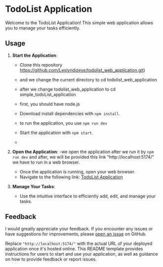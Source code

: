 # TodoList Application

Welcome to the TodoList Application! This simple web application allows you to manage your tasks efficiently.

## Usage

1. **Start the Application**: 
   - Clone this repository https://github.com/Leslyndizeye/todolist_web_application.git)
   - and we change the current directory to cd todolist_web_application
   - after we change todolist_web_application to cd simple_todoList_application
   - first, you should have node.js
   
   - Download install dependencies with `npm install`.
   - to run the application, you use `npm run dev`
   - Start the application with `npm start`.
   - 
   
2. **Open the Application**:
   -we open the application after we run it by `npm run dev` and after, we will be provided this link
   "http://localhost:5174/" we have to run in a web browser.
   -   Once the application is running, open your web browser.
   - Navigate to the following link: [TodoList Application](http://localhost:5174/)
   
4. **Manage Your Tasks**:
   - Use the intuitive interface to efficiently add, edit, and manage your tasks.
   
## Feedback
I would greatly appreciate your feedback. If you encounter any issues or have suggestions for improvements, please [open an issue](https://github.com/your-username/todoList-application/issues) on GitHub.


Replace `"http://localhost:5174/"` with the actual URL of your deployed application once it's hosted online. This README template provides instructions for users to start and use your application, as well as guidance on how to provide feedback or report issues.
